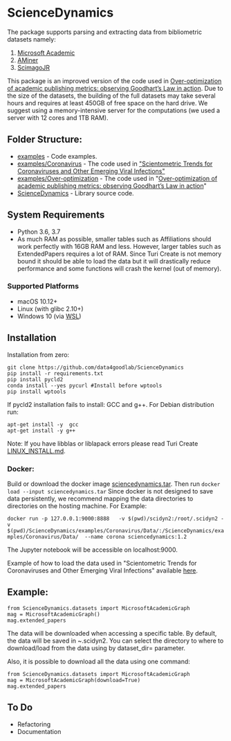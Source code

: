 # ScienceDynamics

The package supports parsing and extracting data from bibliometric datasets namely:
1. [Microsoft Academic](https://academic.microsoft.com/)
2. [AMiner](https://www.aminer.cn/)
3. [ScimagoJR](https://www.scimagojr.com/index.php)

This package is an improved version of the code used in [Over-optimization of academic publishing metrics: observing Goodhart’s Law in action](https://academic.oup.com/gigascience/article/8/6/giz053/5506490).
Due to the size of the datasets, the building of the full datasets may take several hours and requires at least 450GB of free space on the hard drive. We suggest using a memory-intensive server for the computations (we used a server with 12 cores and 1TB RAM).

## Folder Structure:
* [examples](https://github.com/data4goodlab/ScienceDynamics/tree/master/examples) - Code examples.
* [examples/Coronavirus](https://github.com/data4goodlab/ScienceDynamics/tree/master/examples/Coronavirus) - The code used in ["Scientometric Trends for Coronaviruses and Other Emerging Viral Infections"](
https://academic.oup.com/gigascience/article-lookup/doi/10.1093/gigascience/giaa085)
* [examples/Over-optimization](https://github.com/data4goodlab/ScienceDynamics/tree/master/examples/Over-optimization) - The code used in "[Over-optimization of academic publishing metrics: observing Goodhart’s Law in action](https://academic.oup.com/gigascience/article/8/6/giz053/5506490)"
* [ScienceDynamics](https://github.com/data4goodlab/ScienceDynamics/tree/master/ScienceDynamics) - Library source code.



## System Requirements

* Python 3.6, 3.7
* As much RAM as possible, smaller tables such as Affiliations should work perfectly with 16GB RAM and less.
However, larger tables such as ExtendedPapers requires a lot of RAM. Since Turi Create is not memory bound it should be able to load the data but it will drastically reduce performance and some functions will crash the kernel (out of memory).

### Supported Platforms
* macOS 10.12+
* Linux (with glibc 2.10+)
* Windows 10 (via [WSL](https://docs.microsoft.com/en-us/windows/wsl/install-win10))

## Installation

Installation from zero:
```
git clone https://github.com/data4goodlab/ScienceDynamics
pip install -r requirements.txt
pip install pycld2 
conda install --yes pycurl #Install before wptools
pip install wptools
```
If pycld2 installation fails to install: GCC and g++.
For Debian distribution run:
```
apt-get install -y  gcc
apt-get install -y g++
```
Note: If you have libblas or liblapack errors please read Turi Create [LINUX_INSTALL.md](https://github.com/apple/turicreate/blob/master/INSTALL_ISSUES.md
). 


### Docker:
Build or download the docker image  [sciencedynamics.tar](https://bit.ly/30KGX26).
Then run `docker load --input sciencedynamics.tar`
Since docker is not designed to save data persistently, we recommend mapping the data directories to directories on the hosting machine.
For Example:

`docker run -p 127.0.0.1:9000:8888   -v $(pwd)/scidyn2:/root/.scidyn2 -v $(pwd)/ScienceDynamics/examples/Coronavirus/Data/:/ScienceDynamics/examples/Coronavirus/Data/  --name corona sciencedynamics:1.2`

The Jupyter notebook will be accessible on localhost:9000.

Example of how to load the data used in "Scientometric Trends for Coronaviruses and Other Emerging Viral Infections" available [here](https://github.com/data4goodlab/ScienceDynamics/tree/master/examples/Coronavirus#loading-pre-computed-data).

## Example:
```
from ScienceDynamics.datasets import MicrosoftAcademicGraph
mag = MicrosoftAcademicGraph()
mag.extended_papers
```
The data will be downloaded when accessing a specific table.
By default, the data will be saved in ~\.scidyn2.
You can select the directory to where to download/load from the data using by dataset_dir= parameter.

Also, it is possible to download all the data using one command:
```
from ScienceDynamics.datasets import MicrosoftAcademicGraph
mag = MicrosoftAcademicGraph(download=True)
mag.extended_papers
```


## To Do
* Refactoring
* Documentation
